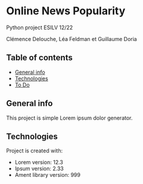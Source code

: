 # Online News Popularity
Python project ESILV 12/22

Clémence Delouche, Léa Feldman et Guillaume Doria

## Table of contents
* [General info](#general-info)
* [Technologies](#technologies)
* [To Do](#setup)

## General info
This project is simple Lorem ipsum dolor generator.
	
## Technologies
Project is created with:
* Lorem version: 12.3
* Ipsum version: 2.33
* Ament library version: 999
	
